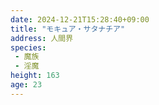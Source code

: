 ```yaml
---
date: 2024-12-21T15:28:40+09:00
title: "モキュア・サタナチア"
address: 人間界
species:
 - 魔族
 - 淫魔
height: 163
age: 23
---
```


